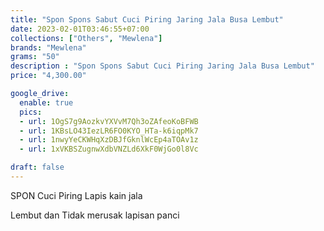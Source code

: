 ```yaml
---
title: "Spon Spons Sabut Cuci Piring Jaring Jala Busa Lembut"
date: 2023-02-01T03:46:55+07:00
collections: ["Others", "Mewlena"]
brands: "Mewlena"
grams: "50"
description : "Spon Spons Sabut Cuci Piring Jaring Jala Busa Lembut"
price: "4,300.00"

google_drive:
  enable: true
  pics:
  - url: 1OgS7g9AozkvYXVvM7Qh3oZAfeoKoBFWB
  - url: 1KBsLO43IezLR6FO0KYO_HTa-k6iqpMk7
  - url: 1nwyYeCKWHqXzDBJfGknlWcEp4aTOAv1z
  - url: 1xVKBSZugnwXdbVNZLd6XkF0WjGo0l8Vc

draft: false
---
```


SPON Cuci Piring Lapis kain jala

Lembut dan Tidak merusak lapisan panci   
